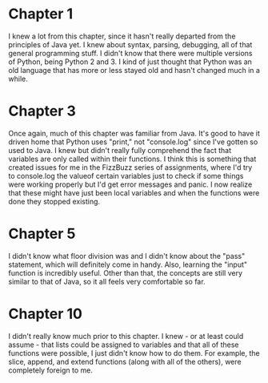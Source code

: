 # Chapter 1
I knew a lot from this chapter, since it hasn't really departed from the principles of Java yet. I knew about syntax, parsing, debugging, all of that general programming stuff. I didn't know that there were multiple versions of Python, being Python 2 and 3. I kind of just thought that Python was an old language that has more or less stayed old and hasn't changed much in a while.
# Chapter 3
Once again, much of this chapter was familiar from Java. It's good to have it driven home that Python uses "print," not "console.log" since I've gotten so used to Java. I knew but didn't really fully comprehend the fact that variables are only called within their functions. I think this is something that created issues for me in the FizzBuzz series of assignments, where I'd try to console.log the valueof certain variables just to check if some things were working properly but I'd get error messages and panic. I now realize that these might have just been local variables and when the functions were done they stopped existing.
# Chapter 5
I didn't know what floor division was and I didn't know about the "pass" statement, which will definitely come in handy. Also, learning the "input" function is incredibly useful. Other than that, the concepts are still very similar to that of Java, so it all feels very comfortable so far.
# Chapter 10
I didn't really know much prior to this chapter. I knew - or at least could assume - that lists could be assigned to variables and that all of these functions were possible, I just didn't know how to do them. For example, the slice, append, and extend functions (along with all of the others), were completely foreign to me. 